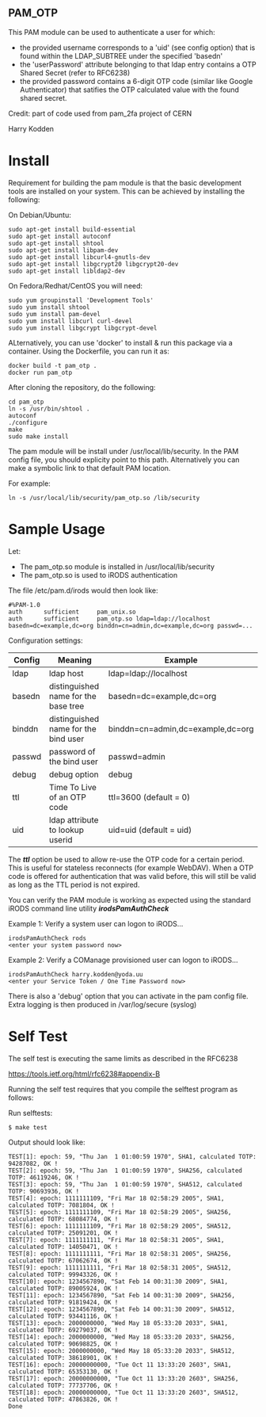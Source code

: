 ## PAM_OTP

This PAM module can be used to authenticate a user for which:

* the provided username corresponds to a 'uid' (see config option) that is found within the LDAP_SUBTREE under the specified 'basedn'
* the 'userPassword' attribute belonging to that ldap entry contains a OTP Shared Secret (refer to RFC6238)
* the provided password contains a 6-digit OTP code (similar like Google Authenticator) that satifies the OTP calculated value with the found shared secret.

Credit:
part of code used from pam_2fa project of CERN

Harry Kodden

# Install

Requirement for building the pam module is that the basic development tools are installed on your system. This can be achieved by installing the following:

On Debian/Ubuntu:
~~~
sudo apt-get install build-essential
sudo apt-get install autoconf
sudo apt-get install shtool
sudo apt-get install libpam-dev
sudo apt-get install libcurl4-gnutls-dev
sudo apt-get install libgcrypt20 libgcrypt20-dev
sudo apt-get install libldap2-dev
~~~

On Fedora/Redhat/CentOS you will need:
~~~
sudo yum groupinstall 'Development Tools'
sudo yum install shtool
sudo yum install pam-devel
sudo yum install libcurl curl-devel
sudo yum install libgcrypt libgcrypt-devel
~~~

ALternatively, you can use 'docker' to install & run this package via a container.
Using the Dockerfile, you can run it as:
~~~
docker build -t pam_otp .
docker run pam_otp
~~~

After cloning the repository, do the following:

~~~
cd pam_otp
ln -s /usr/bin/shtool .
autoconf
./configure
make
sudo make install
~~~

The pam module will be install under /usr/local/lib/security. In the PAM config file, you should explicity point to this path. Alternatively you can make a symbolic link to that default PAM location.

For example:

~~~
ln -s /usr/local/lib/security/pam_otp.so /lib/security
~~~

# Sample Usage

Let:
- The pam_otp.so module is installed in /usr/local/lib/security
- The pam_otp.so is used to iRODS authentication

The file /etc/pam.d/irods would then look like:

~~~
#%PAM-1.0
auth      sufficient     pam_unix.so
auth      sufficient     pam_otp.so ldap=ldap://localhost basedn=dc=example,dc=org binddn=cn=admin,dc=example,dc=org passwd=...
~~~

Configuration settings:

Config | Meaning | Example
--- | --- | ---
ldap | ldap host | ldap=ldap://localhost
basedn | distinguished name for the base tree | basedn=dc=example,dc=org
binddn | distinguished name for the bind user | binddn=cn=admin,dc=example,dc=org
passwd | password of the bind user | passwd=admin
debug | debug option | debug
ttl | Time To Live of an OTP code | ttl=3600 (default = 0)
uid | ldap attribute to lookup userid | uid=uid (default = uid)


The ***ttl*** option be used to allow re-use the OTP code for a certain period. This is useful for stateless reconnects (for example WebDAV). When a OTP code is offered for authentication that was valid before, this will still be valid as long as the TTL period is not expired.



You can verify the PAM module is working as expected using the standard iRODS command line utility ***irodsPamAuthCheck***

Example 1: Verify a system user can logon to iRODS...

~~~
irodsPamAuthCheck rods
<enter your system password now>
~~~

Example 2: Verify a COManage provisioned user can logon to iRODS...

~~~
irodsPamAuthCheck harry.kodden@yoda.uu
<enter your Service Token / One Time Password now>
~~~

There is also a 'debug' option that you can activate in the pam config file. Extra logging is then produced in /var/log/secure (syslog)

# Self Test

The self test is executing the same limits as described in the RFC6238

https://tools.ietf.org/html/rfc6238#appendix-B

Running the self test requires that you compile the selftest program as follows:

Run selftests:

~~~
$ make test
~~~

Output should look like:

~~~
TEST[1]: epoch: 59, "Thu Jan  1 01:00:59 1970", SHA1, calculated TOTP: 94287082, OK !
TEST[2]: epoch: 59, "Thu Jan  1 01:00:59 1970", SHA256, calculated TOTP: 46119246, OK !
TEST[3]: epoch: 59, "Thu Jan  1 01:00:59 1970", SHA512, calculated TOTP: 90693936, OK !
TEST[4]: epoch: 1111111109, "Fri Mar 18 02:58:29 2005", SHA1, calculated TOTP: 7081804, OK !
TEST[5]: epoch: 1111111109, "Fri Mar 18 02:58:29 2005", SHA256, calculated TOTP: 68084774, OK !
TEST[6]: epoch: 1111111109, "Fri Mar 18 02:58:29 2005", SHA512, calculated TOTP: 25091201, OK !
TEST[7]: epoch: 1111111111, "Fri Mar 18 02:58:31 2005", SHA1, calculated TOTP: 14050471, OK !
TEST[8]: epoch: 1111111111, "Fri Mar 18 02:58:31 2005", SHA256, calculated TOTP: 67062674, OK !
TEST[9]: epoch: 1111111111, "Fri Mar 18 02:58:31 2005", SHA512, calculated TOTP: 99943326, OK !
TEST[10]: epoch: 1234567890, "Sat Feb 14 00:31:30 2009", SHA1, calculated TOTP: 89005924, OK !
TEST[11]: epoch: 1234567890, "Sat Feb 14 00:31:30 2009", SHA256, calculated TOTP: 91819424, OK !
TEST[12]: epoch: 1234567890, "Sat Feb 14 00:31:30 2009", SHA512, calculated TOTP: 93441116, OK !
TEST[13]: epoch: 2000000000, "Wed May 18 05:33:20 2033", SHA1, calculated TOTP: 69279037, OK !
TEST[14]: epoch: 2000000000, "Wed May 18 05:33:20 2033", SHA256, calculated TOTP: 90698825, OK !
TEST[15]: epoch: 2000000000, "Wed May 18 05:33:20 2033", SHA512, calculated TOTP: 38618901, OK !
TEST[16]: epoch: 20000000000, "Tue Oct 11 13:33:20 2603", SHA1, calculated TOTP: 65353130, OK !
TEST[17]: epoch: 20000000000, "Tue Oct 11 13:33:20 2603", SHA256, calculated TOTP: 77737706, OK !
TEST[18]: epoch: 20000000000, "Tue Oct 11 13:33:20 2603", SHA512, calculated TOTP: 47863826, OK !
Done
~~~

